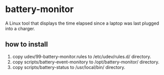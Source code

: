 # battery-monitor
A Linux tool that displays the time elapsed since a laptop was last plugged into a charger.


## how to install

1. copy udev/99-battery-monitor.rules to /etc/udev/rules.d/ directory.
2. copy scripts/battery-event-monitory to /opt/battery-monitor/ directory.
3. copy scripts/battery-status to /usr/local/bin/ directory.
